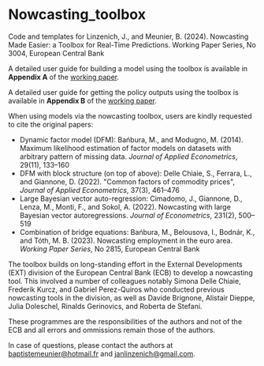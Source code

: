 # Nowcasting_toolbox
Code and templates for Linzenich, J., and Meunier, B. (2024). Nowcasting Made Easier: a Toolbox for Real-Time Predictions. Working Paper Series, No 3004, European Central Bank

A detailed user guide for building a model using the toolbox is available in **Appendix A** of the [working paper](https://www.ecb.europa.eu/pub/pdf/scpwps/ecb.wp3004~3ce9d0d8ca.en.pdf?94efa94a70954b38df981f0a988047bb).

A detailed user guide for getting the policy outputs using the toolbox is available in **Appendix B** of the [working paper](https://www.ecb.europa.eu/pub/pdf/scpwps/ecb.wp3004~3ce9d0d8ca.en.pdf?94efa94a70954b38df981f0a988047bb).

When using models via the nowcasting toolbox, users are kindly requested to cite the original papers: 
- Dynamic factor model (DFM): Bańbura, M., and Modugno, M. (2014). Maximum likelihood estimation of factor models on datasets with arbitrary pattern of missing data. _Journal of Applied Econometrics_, 29(11), 133–160
- DFM with block structure (on top of above): Delle Chiaie, S., Ferrara, L., and Giannone, D. (2022). "Common factors of commodity prices", _Journal of Applied Econometrics_, 37(3), 461–476  
- Large Bayesian vector auto-regression: Cimadomo, J., Giannone, D., Lenza, M., Monti, F., and Sokol, A. (2022). Nowcasting with large Bayesian vector autoregressions. _Journal of Econometrics_, 231(2), 500–519
- Combination of bridge equations: Bańbura, M., Belousova, I., Bodnár, K., and Tóth, M. B. (2023). Nowcasting employment in the euro area. _Working Paper Series_, No 2815, European Central Bank

The toolbox builds on long-standing effort in the External Developments (EXT) division of the European Central Bank (ECB) to develop a nowcasting tool. This involved a number of colleagues notably Simona Delle Chiaie, Frederik Kurcz, and Gabriel Perez-Quiros who conducted previous nowcasting tools in the division, as well as Davide Brignone, Alistair Dieppe, Julia Doleschel, Rinalds Gerinovics, and Roberta de Stefani. 

These programmes are the responsibilities of the authors and not of the ECB and all errors and ommissions remain those of the authors.

In case of questions, please contact the authors at baptistemeunier@hotmail.fr and janlinzenich@gmail.com.
